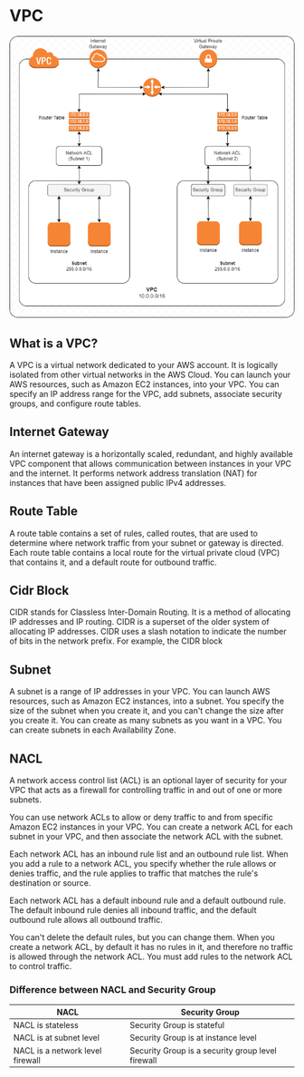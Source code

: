 # VPC

![VPC](images/VPC.png)

## What is a VPC?

A VPC is a virtual network dedicated to your AWS account. It is logically isolated from other virtual networks in the AWS Cloud. You can launch your AWS resources, such as Amazon EC2 instances, into your VPC. You can specify an IP address range for the VPC, add subnets, associate security groups, and configure route tables.

## Internet Gateway

An internet gateway is a horizontally scaled, redundant, and highly available VPC component that allows communication between instances in your VPC and the internet. It performs network address translation (NAT) for instances that have been assigned public IPv4 addresses.

## Route Table

A route table contains a set of rules, called routes, that are used to determine where network traffic from your subnet or gateway is directed. Each route table contains a local route for the virtual private cloud (VPC) that contains it, and a default route for outbound traffic.

## Cidr Block

CIDR stands for Classless Inter-Domain Routing. It is a method of allocating IP addresses and IP routing. CIDR is a superset of the older system of allocating IP addresses. CIDR uses a slash notation to indicate the number of bits in the network prefix. For example, the CIDR block

## Subnet

A subnet is a range of IP addresses in your VPC. You can launch AWS resources, such as Amazon EC2 instances, into a subnet. You specify the size of the subnet when you create it, and you can't change the size after you create it. You can create as many subnets as you want in a VPC. You can create subnets in each Availability Zone.

## NACL

A network access control list (ACL) is an optional layer of security for your VPC that acts as a firewall for controlling traffic in and out of one or more subnets.

You can use network ACLs to allow or deny traffic to and from specific Amazon EC2 instances in your VPC. You can create a network ACL for each subnet in your VPC, and then associate the network ACL with the subnet.

Each network ACL has an inbound rule list and an outbound rule list. When you add a rule to a network ACL, you specify whether the rule allows or denies traffic, and the rule applies to traffic that matches the rule's destination or source.

Each network ACL has a default inbound rule and a default outbound rule. The default inbound rule denies all inbound traffic, and the default outbound rule allows all outbound traffic.

You can't delete the default rules, but you can change them. When you create a network ACL, by default it has no rules in it, and therefore no traffic is allowed through the network ACL. You must add rules to the network ACL to control traffic.

### Difference between NACL and Security Group

| NACL | Security Group |
| --- | --- |
| NACL is stateless | Security Group is stateful |
| NACL is at subnet level | Security Group is at instance level |
| NACL is a network level firewall | Security Group is a security group level firewall |